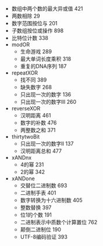 * 数组中两个数的最大异或值  421
* 两数相除  29
* 数字范围按位与  201
* 子数组按位或操作  898
* 比特位计数  338
* modOR
    - 生命游戏  289
    - 最大单词长度乘积  318
    - 重复的DNA序列  187
* repeatXOR
    - 找不同 389
    - 缺失数字  268
    - 只出现一次的数字  136
    - 只出现一次的数字III  260
* reverseXOR
    - 汉明距离  461
    - 数字的补数  476
    - 两整数之和  371
* thirtytwoBit
    - 只出现一次的数字II  137
    - 汉明距离总和  477
* xANDnx
    - 4的幂  231
    - 2的幂  342
* xANDone
    - 交替位二进制数  693
    - 二进制手表  401
    - 数字转换为十六进制数  405
    - 整数替换  397
    - 位1的个数  191
    - 二进制表示中质数个计算置位  762
    - 颠倒二进制位  190
    - UTF-8编码验证  393